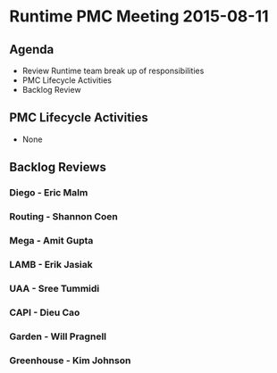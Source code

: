 # Runtime PMC Meeting 2015-08-11

## Agenda
* Review Runtime team break up of responsibilities
* PMC Lifecycle Activities
* Backlog Review

## PMC Lifecycle Activities
* None

## Backlog Reviews

### Diego - Eric Malm


### Routing - Shannon Coen

### Mega - Amit Gupta

### LAMB - Erik Jasiak

### UAA - Sree Tummidi

### CAPI - Dieu Cao

### Garden - Will Pragnell

### Greenhouse - Kim Johnson
